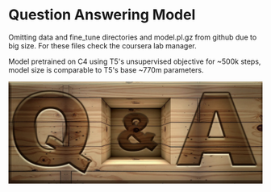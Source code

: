 # Question Answering Model

Omitting data and fine_tune directories and model.pl.gz from github due to big size. For these files check the coursera lab manager.


Model pretrained on C4 using T5's unsupervised objective for ~500k steps, model
size is comparable to T5's base ~770m parameters.


![QA](qa.png)